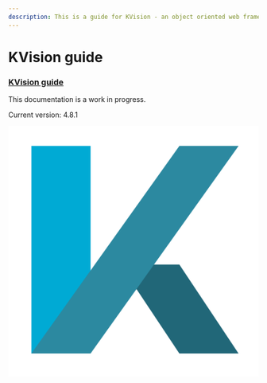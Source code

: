 ```yaml
---
description: This is a guide for KVision - an object oriented web framework for Kotlin/JS.
---
```


# KVision guide

### [KVision guide](https://kvision.gitbook.io/kvision-guide/)

This documentation is a work in progress.

Current version: 4.8.1

![](.gitbook/assets/logo4.svg.png) 


